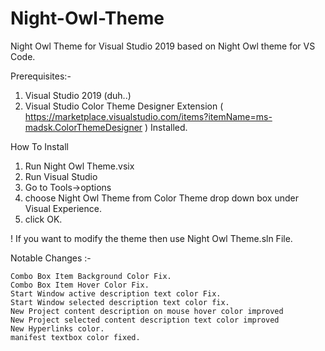 # Night-Owl-Theme
Night Owl Theme for Visual Studio 2019 based on Night Owl theme for VS Code.





Prerequisites:-
1. Visual Studio 2019 (duh..)
2. Visual Studio Color Theme Designer Extension ( https://marketplace.visualstudio.com/items?itemName=ms-madsk.ColorThemeDesigner )
Installed.



How To Install
1. Run Night Owl Theme.vsix
2. Run Visual Studio
3. Go to Tools->options
4. choose Night Owl Theme from Color Theme drop down box under Visual Experience.
5. click OK.



 ! If you want to modify the theme then use Night Owl Theme.sln File.
 
 
 
 

Notable Changes :-

    Combo Box Item Background Color Fix.
    Combo Box Item Hover Color Fix.
    Start Window active description text color Fix.
    Start Window selected description text color fix.
    New Project content description on mouse hover color improved
    New Project selected content description text color improved
    New Hyperlinks color.
    manifest textbox color fixed.


